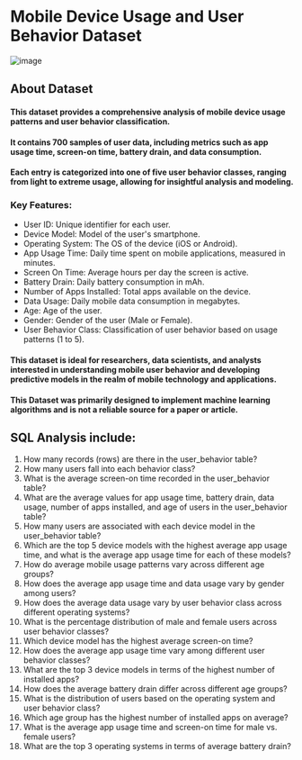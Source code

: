 # Mobile Device Usage and User Behavior Dataset

![image](https://github.com/user-attachments/assets/cd0f702e-2972-4e0f-afc3-f549d792404e)



## About Dataset

#### This dataset provides a comprehensive analysis of mobile device usage patterns and user behavior classification.
#### It contains 700 samples of user data, including metrics such as app usage time, screen-on time, battery drain, and data consumption.
#### Each entry is categorized into one of five user behavior classes, ranging from light to extreme usage, allowing for insightful analysis and modeling.

### Key Features:

* User ID: Unique identifier for each user.
* Device Model: Model of the user's smartphone.
* Operating System: The OS of the device (iOS or Android).
* App Usage Time: Daily time spent on mobile applications, measured in minutes.
* Screen On Time: Average hours per day the screen is active.
* Battery Drain: Daily battery consumption in mAh.
* Number of Apps Installed: Total apps available on the device.
* Data Usage: Daily mobile data consumption in megabytes.
* Age: Age of the user.
* Gender: Gender of the user (Male or Female).
* User Behavior Class: Classification of user behavior based on usage patterns (1 to 5).

#### This dataset is ideal for researchers, data scientists, and analysts interested in understanding mobile user behavior and developing predictive models in the realm of mobile technology and applications.
#### This Dataset was primarily designed to implement machine learning algorithms and is not a reliable source for a paper or article.


## SQL Analysis include:
1. How many records (rows) are there in the user_behavior table?
2. How many users fall into each behavior class?
3. What is the average screen-on time recorded in the user_behavior table?
4. What are the average values for app usage time, battery drain, data usage, number of apps installed, and age of users in the user_behavior table?
5. How many users are associated with each device model in the user_behavior table?
6. Which are the top 5 device models with the highest average app usage time, and what is the average app usage time for each of these models?
7. How do average mobile usage patterns vary across different age groups?
8. How does the average app usage time and data usage vary by gender among users?
9. How does the average data usage vary by user behavior class across different operating systems?
10. What is the percentage distribution of male and female users across user behavior classes?
11. Which device model has the highest average screen-on time?
12. How does the average app usage time vary among different user behavior classes?
13. What are the top 3 device models in terms of the highest number of installed apps?
14. How does the average battery drain differ across different age groups?
15. What is the distribution of users based on the operating system and user behavior class?
16. Which age group has the highest number of installed apps on average?
17. What is the average app usage time and screen-on time for male vs. female users?
18. What are the top 3 operating systems in terms of average battery drain?
